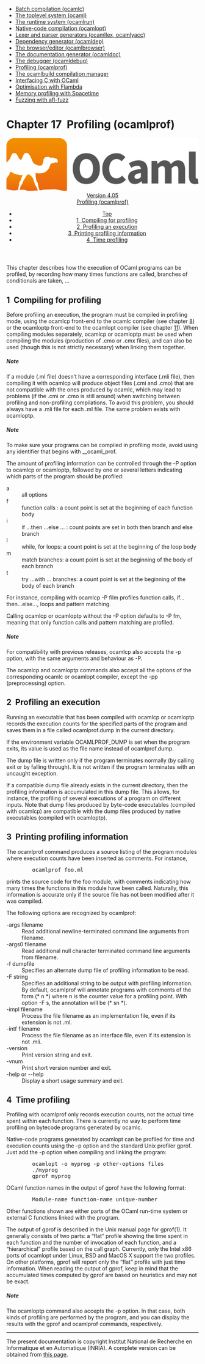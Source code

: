 <!-- ((! set title Manual !)) ((! set documentation !)) ((! set manual !)) ((! set nobreadcrumb !)) -->
<div class="manual content"><ul class="part_menu"><li><a href="comp.html">Batch compilation (ocamlc)</a></li><li><a href="toplevel.html">The toplevel system (ocaml)</a></li><li><a href="runtime.html">The runtime system (ocamlrun)</a></li><li><a href="native.html">Native-code compilation (ocamlopt)</a></li><li><a href="lexyacc.html">Lexer and parser generators (ocamllex, ocamlyacc)</a></li><li><a href="depend.html">Dependency generator (ocamldep)</a></li><li><a href="browser.html">The browser/editor (ocamlbrowser)</a></li><li><a href="ocamldoc.html">The documentation generator (ocamldoc)</a></li><li><a href="debugger.html">The debugger (ocamldebug)</a></li><li class="active"><a href="profil.html">Profiling (ocamlprof)</a></li><li><a href="manual032.html">The ocamlbuild compilation manager</a></li><li><a href="intfc.html">Interfacing C with OCaml</a></li><li><a href="flambda.html">Optimisation with Flambda</a></li><li><a href="spacetime.html">Memory profiling with Spacetime</a></li><li><a href="afl-fuzz.html">Fuzzing with afl-fuzz</a></li></ul>




<h1 class="chapter" id="sec386"><span>Chapter 17</span>&nbsp;&nbsp;Profiling (ocamlprof)</h1>
<header><nav class="toc brand"><a class="brand" href="https://ocaml.org/"><img src="colour-logo-gray.svg" class="svg" alt="OCaml"></a></nav><nav class="toc"><div class="toc_version"><a href="/docs" id="version-select">Version 4.05</a></div><div class="toc_title"><a href="#">Profiling (ocamlprof)</a></div><ul><li class="top"><a href="#">Top</a></li>
<li><a href="#sec387">1&nbsp;&nbsp;Compiling for profiling</a>
</li><li><a href="#sec391">2&nbsp;&nbsp;Profiling an execution</a>
</li><li><a href="#sec392">3&nbsp;&nbsp;Printing profiling information</a>
</li><li><a href="#sec393">4&nbsp;&nbsp;Time profiling</a>
</li></ul></nav></header>
<p> <a id="c:profiler"></a>

</p><p>This chapter describes how the execution of OCaml
programs can be profiled, by recording how many times functions are
called, branches of conditionals are taken, …</p>
<h2 class="section" id="sec387">1&nbsp;&nbsp;Compiling for profiling</h2>
<p>Before profiling an execution, the program must be compiled in
profiling mode, using the <span class="c003">ocamlcp</span> front-end to the <span class="c003">ocamlc</span> compiler
(see chapter&nbsp;<a href="comp.html#c%3Acamlc">8</a>) or the <span class="c003">ocamloptp</span> front-end to the
<span class="c003">ocamlopt</span> compiler (see chapter&nbsp;<a href="native.html#c%3Anativecomp">11</a>). When compiling
modules separately, <span class="c003">ocamlcp</span> or <span class="c003">ocamloptp</span> must be used when
compiling the modules (production of <span class="c003">.cmo</span> or <span class="c003">.cmx</span> files), and can
also be used (though this is not strictly necessary) when linking them
together.</p>
<h5 class="paragraph" id="sec388">Note</h5>
<p> If a module (<span class="c003">.ml</span> file) doesn’t have a corresponding
interface (<span class="c003">.mli</span> file), then compiling it with <span class="c003">ocamlcp</span> will produce
object files (<span class="c003">.cmi</span> and <span class="c003">.cmo</span>) that are not compatible with the ones
produced by <span class="c003">ocamlc</span>, which may lead to problems (if the <span class="c003">.cmi</span> or
<span class="c003">.cmo</span> is still around) when switching between profiling and
non-profiling compilations. To avoid this problem, you should always
have a <span class="c003">.mli</span> file for each <span class="c003">.ml</span> file. The same problem exists with
<span class="c003">ocamloptp</span>.</p>
<h5 class="paragraph" id="sec389">Note</h5>
<p> To make sure your programs can be compiled in
profiling mode, avoid using any identifier that begins with
<span class="c003">__ocaml_prof</span>.</p><p>The amount of profiling information can be controlled through the <span class="c003">-P</span>
option to <span class="c003">ocamlcp</span> or <span class="c003">ocamloptp</span>, followed by one or several letters
indicating which parts of the program should be profiled:</p><dl class="description"><dt class="dt-description">
<span class="c006">a</span></dt><dd class="dd-description"> all options
</dd><dt class="dt-description"><span class="c006">f</span></dt><dd class="dd-description"> function calls : a count point is set at the beginning of
each function body
</dd><dt class="dt-description"><span class="c006">i</span></dt><dd class="dd-description"> <span class="c013">if …then …else …</span> : count points are set in
both <span class="c013">then</span> branch and <span class="c013">else</span> branch
</dd><dt class="dt-description"><span class="c006">l</span></dt><dd class="dd-description"> <span class="c013">while, for</span> loops: a count point is set at the beginning of
the loop body
</dd><dt class="dt-description"><span class="c006">m</span></dt><dd class="dd-description"> <span class="c013">match</span> branches: a count point is set at the beginning of the
body of each branch
</dd><dt class="dt-description"><span class="c006">t</span></dt><dd class="dd-description"> <span class="c013">try …with …</span> branches: a count point is set at the
beginning of the body of each branch
</dd></dl><p>For instance, compiling with <span class="c003">ocamlcp -P film</span> profiles function calls,
if…then…else…, loops and pattern matching.</p><p>Calling <span class="c003">ocamlcp</span> or <span class="c003">ocamloptp</span> without the <span class="c003">-P</span> option defaults to
<span class="c003">-P fm</span>, meaning that only function calls and pattern matching are
profiled.</p>
<h5 class="paragraph" id="sec390">Note</h5>
<p> For compatibility with previous releases, <span class="c003">ocamlcp</span>
also accepts the <span class="c003">-p</span> option, with the same arguments and behaviour as
<span class="c003">-P</span>.</p><p>The <span class="c003">ocamlcp</span> and <span class="c003">ocamloptp</span> commands also accept all the options of
the corresponding <span class="c003">ocamlc</span> or <span class="c003">ocamlopt</span> compiler, except the <span class="c003">-pp</span>
(preprocessing) option.</p>
<h2 class="section" id="sec391">2&nbsp;&nbsp;Profiling an execution</h2>
<p>Running an executable that has been compiled with <span class="c003">ocamlcp</span> or
<span class="c003">ocamloptp</span> records the execution counts for the specified parts of
the program and saves them in a file called <span class="c003">ocamlprof.dump</span> in the
current directory.</p><p>If the environment variable <span class="c003">OCAMLPROF_DUMP</span> is set when the program
exits, its value is used as the file name instead of <span class="c003">ocamlprof.dump</span>.</p><p>The dump file is written only if the program terminates
normally (by calling <span class="c003">exit</span> or by falling through). It is not written
if the program terminates with an uncaught exception.</p><p>If a compatible dump file already exists in the current directory, then the
profiling information is accumulated in this dump file. This allows, for
instance, the profiling of several executions of a program on
different inputs. Note that dump files produced by byte-code
executables (compiled with <span class="c003">ocamlcp</span>) are compatible with the dump
files produced by native executables (compiled with <span class="c003">ocamloptp</span>).</p>
<h2 class="section" id="sec392">3&nbsp;&nbsp;Printing profiling information</h2>
<p>The <span class="c003">ocamlprof</span> command produces a source listing of the program modules
where execution counts have been inserted as comments. For instance,
</p><pre>        ocamlprof foo.ml
</pre><p>prints the source code for the <span class="c003">foo</span> module, with comments indicating
how many times the functions in this module have been called. Naturally,
this information is accurate only if the source file has not been modified
after it was compiled.</p><p>The following options are recognized by <span class="c003">ocamlprof</span>:</p><dl class="description"><dt class="dt-description"><span class="c013"><span class="c003">-args</span> <span class="c009">filename</span></span></dt><dd class="dd-description">
Read additional newline-terminated command line arguments from <span class="c009">filename</span>.</dd><dt class="dt-description"><span class="c013"><span class="c003">-args0</span> <span class="c009">filename</span></span></dt><dd class="dd-description">
Read additional null character terminated command line arguments from <span class="c009">filename</span>.</dd><dt class="dt-description"><span class="c013"><span class="c003">-f</span> <span class="c009">dumpfile</span></span></dt><dd class="dd-description">
Specifies an alternate dump file of profiling information to be read.</dd><dt class="dt-description"><span class="c013"><span class="c003">-F</span> <span class="c009">string</span></span></dt><dd class="dd-description">
Specifies an additional string to be output with profiling information.
By default, <span class="c003">ocamlprof</span> will annotate programs with comments of the form
<span class="c003">(* <span class="c009">n</span> *)</span> where <span class="c009">n</span> is the counter value for a profiling
point. With option <span class="c003">-F <span class="c009">s</span></span>, the annotation will be
<span class="c003">(* <span class="c009">sn</span> *)</span>.</dd><dt class="dt-description"><span class="c013"><span class="c003">-impl</span> <span class="c009">filename</span></span></dt><dd class="dd-description">
Process the file <span class="c009">filename</span> as an implementation file, even if its
extension is not <span class="c003">.ml</span>.</dd><dt class="dt-description"><span class="c013"><span class="c003">-intf</span> <span class="c009">filename</span></span></dt><dd class="dd-description">
Process the file <span class="c009">filename</span> as an interface file, even if its
extension is not <span class="c003">.mli</span>.</dd><dt class="dt-description"><span class="c006">-version</span></dt><dd class="dd-description">
Print version string and exit.</dd><dt class="dt-description"><span class="c006">-vnum</span></dt><dd class="dd-description">
Print short version number and exit.</dd><dt class="dt-description"><span class="c013"><span class="c003">-help</span> or <span class="c003">--help</span></span></dt><dd class="dd-description">
Display a short usage summary and exit.
</dd></dl>
<h2 class="section" id="sec393">4&nbsp;&nbsp;Time profiling</h2>
<p>Profiling with <span class="c003">ocamlprof</span> only records execution counts, not the actual
time spent within each function. There is currently no way to perform
time profiling on bytecode programs generated by <span class="c003">ocamlc</span>.</p><p>Native-code programs generated by <span class="c003">ocamlopt</span> can be profiled for time
and execution counts using the <span class="c003">-p</span> option and the standard Unix
profiler <span class="c003">gprof</span>. Just add the <span class="c003">-p</span> option when compiling and linking
the program:
</p><pre>        ocamlopt -o myprog -p <span class="c009">other-options files</span>
        ./myprog
        gprof myprog
</pre><p>
OCaml function names in the output of <span class="c003">gprof</span> have the following format:
</p><pre>        <span class="c009">Module-name</span>_<span class="c009">function-name</span>_<span class="c009">unique-number</span>
</pre><p>
Other functions shown are either parts of the OCaml run-time system or
external C functions linked with the program.</p><p>The output of <span class="c003">gprof</span> is described in the Unix manual page for
<span class="c003">gprof(1)</span>. It generally consists of two parts: a “flat” profile
showing the time spent in each function and the number of invocation
of each function, and a “hierarchical” profile based on the call
graph. Currently, only the Intel x86 ports of <span class="c003">ocamlopt</span> under
Linux, BSD and MacOS X support the two profiles. On other platforms,
<span class="c003">gprof</span> will report only the “flat” profile with just time
information. When reading the output of <span class="c003">gprof</span>, keep in mind that
the accumulated times computed by <span class="c003">gprof</span> are based on heuristics and
may not be exact.</p>
<h5 class="paragraph" id="sec394">Note</h5>
<p> The <span class="c003">ocamloptp</span> command also accepts the <span class="c003">-p</span>
option. In that case, both kinds of profiling are performed by the
program, and you can display the results with the <span class="c003">gprof</span> and <span class="c003">ocamlprof</span>
commands, respectively.

</p>
<hr>





<div class="copyright">The present documentation is copyright Institut National de Recherche en Informatique et en Automatique (INRIA). A complete version can be obtained from <a href="http://caml.inria.fr/pub/docs/manual-ocaml/">this page</a>.</div></div>